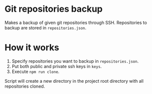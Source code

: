 # Git repositories backup

Makes a backup of given git repositories through SSH.
Repositories to backup are stored in `repositories.json`.

# How it works

1. Specify repositories you want to backup in `repositories.json`.
2. Put both public and private ssh keys in `keys`.
3. Execute `npm run clone`.

Script will create a new directory in the project root directory with all repositories cloned.
